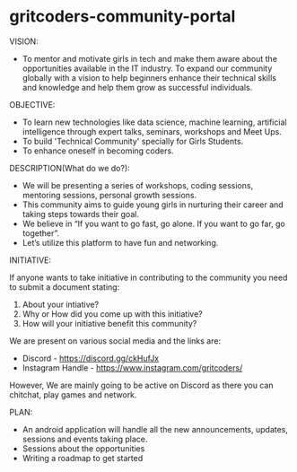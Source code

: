 # gritcoders-community-portal

VISION:
- To mentor and motivate girls in tech and make them aware about the opportunities available in the IT industry. To expand our community globally with a vision to     help beginners enhance their technical skills and knowledge and help them grow as successful individuals. 


OBJECTIVE:
- To learn new technologies like data science, machine learning, artificial intelligence through expert talks, seminars, workshops and Meet Ups.
- To build 'Technical Community' specially for Girls Students.
- To enhance oneself in becoming coders.

DESCRIPTION(What do we do?):
- We will be presenting a series of workshops, coding sessions, mentoring sessions, personal growth sessions.
- This community aims to guide young girls in nurturing their career and taking steps towards their goal. 
- We believe in “If you want to go fast, go alone. If you want to go far, go together”.
- Let’s utilize this platform to have fun and networking.

INITIATIVE:

If anyone wants to take initiative in contributing to the community you need to submit a document stating:
1) About your intiative?
2) Why or How did you come up with this initiative?
3) How will your initiative benefit this community?

We are present on various social media and the links are:
- Discord - https://discord.gg/ckHufJx
- Instagram Handle - https://www.instagram.com/gritcoders/

However, We are mainly going to be active on Discord as there you can chitchat, play games and network.

PLAN:
* An android application will handle all the new announcements, updates, sessions and events taking place. 
* Sessions about the opportunities
* Writing a roadmap to get started
